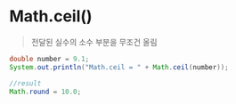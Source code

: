 # Math.ceil()
> 전달된 실수의 소수 부분을 무조건 올림

```java
double number = 9.1;
System.out.println("Math.ceil = " + Math.ceil(number));

//result
Math.round = 10.0;
```